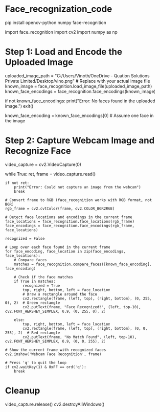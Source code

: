 # Face_recognization_code
pip install opencv-python numpy face-recognition

import face_recognition
import cv2
import numpy as np

# Step 1: Load and Encode the Uploaded Image
uploaded_image_path = "C:/Users/Vinoth/OneDrive - Quation Solutions Private Limited/Desktop/vino.png"  # Replace with your actual image file
known_image = face_recognition.load_image_file(uploaded_image_path)
known_face_encodings = face_recognition.face_encodings(known_image)

if not known_face_encodings:
    print("Error: No faces found in the uploaded image.")
    exit()

known_face_encoding = known_face_encodings[0]  # Assume one face in the image

# Step 2: Capture Webcam Image and Recognize Face
video_capture = cv2.VideoCapture(0)

while True:
    ret, frame = video_capture.read()

    if not ret:
        print("Error: Could not capture an image from the webcam")
        break

    # Convert frame to RGB (face_recognition works with RGB format, not BGR)
    rgb_frame = cv2.cvtColor(frame, cv2.COLOR_BGR2RGB)

    # Detect face locations and encodings in the current frame
    face_locations = face_recognition.face_locations(rgb_frame)
    face_encodings = face_recognition.face_encodings(rgb_frame, face_locations)

    recognized = False

    # Loop over each face found in the current frame
    for face_encoding, face_location in zip(face_encodings, face_locations):
        # Compare faces
        matches = face_recognition.compare_faces([known_face_encoding], face_encoding)
        
        # Check if the face matches
        if True in matches:
            recognized = True
            top, right, bottom, left = face_location
            # Draw a rectangle around the face
            cv2.rectangle(frame, (left, top), (right, bottom), (0, 255, 0), 2)  # Green rectangle
            cv2.putText(frame, "Face Recognized!", (left, top-10), cv2.FONT_HERSHEY_SIMPLEX, 0.9, (0, 255, 0), 2)

        else:
            top, right, bottom, left = face_location
            cv2.rectangle(frame, (left, top), (right, bottom), (0, 0, 255), 2)  # Red rectangle
            cv2.putText(frame, "No Match Found", (left, top-10), cv2.FONT_HERSHEY_SIMPLEX, 0.9, (0, 0, 255), 2)

    # Show the current frame with recognized faces
    cv2.imshow('Webcam Face Recognition', frame)

    # Press 'q' to quit the loop
    if cv2.waitKey(1) & 0xFF == ord('q'):
        break

# Cleanup
video_capture.release()
cv2.destroyAllWindows()
